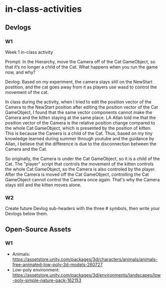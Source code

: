 # in-class-activities
## Devlogs
### W1
Week 1 in-class activity

Prompt:
In the Hierarchy, move the Camera off of the Cat GameObject, so that it’s no longer a child of the Cat. What happens when you run the game now, and why?

Devlog:
Based on my experiment, the camera stays still on the NewStart postition, and the cat goes away from it as players use wasd to control the movement of the cat. 

In class during the activity, when I tried to edit the position vector of the Camera to the NewStart position after editing the position vector of the Cat GameObject, I found that the same vector components cannot make the Camera and the kitten staying at the same place. LA Allan told me that the position vector of the Camera is the relative position change compared to the whole Cat GameObject, which is presented by the position of kitten. This is because the Camera is a child of the Cat. Thus, based on my tiny knowledge learned during summer through youtube and the guidance by Allan, I believe that the difference is due to the disconnection between the Camera and the Cat.

So originally, the Camera is under the Cat GameObject, so it is a child of the Cat. The "player" script that controls the movement of the kitten controls the whole Cat GameObject, so the Camera is also controled by the player. After the Camera is moved off the Cat GameObject, controlling the Cat GameObject cannot control the Camera once again. That's why the Camera stays still and the kitten moves alone.


### W2
Create future Devlog sub-headers with the three # symbols, then write your Devlogs below them.

## Open-Source Assets
### W1
- Animals: https://assetstore.unity.com/packages/3d/characters/animals/animals-free-animated-low-poly-3d-models-260727 
- Low-poly environment: https://assetstore.unity.com/packages/3d/environments/landscapes/low-poly-simple-nature-pack-162153 